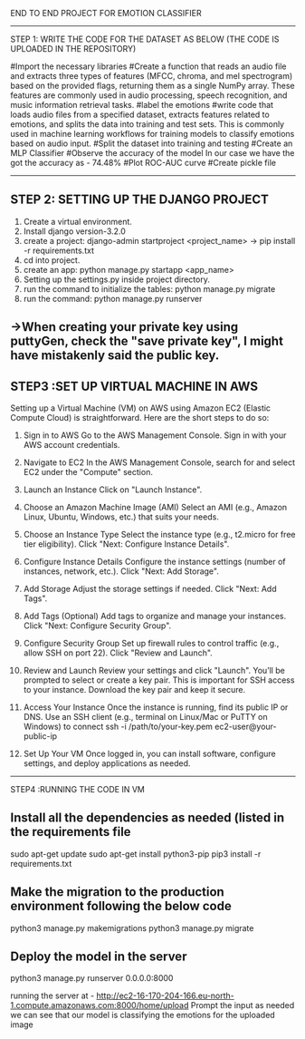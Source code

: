 
END TO END PROJECT FOR EMOTION CLASSIFIER

-------------------
STEP 1: WRITE THE CODE FOR THE DATASET AS BELOW (THE CODE IS UPLOADED IN THE REPOSITORY)

#Import the necessary libraries
#Create a function that reads an audio file and extracts three types of features (MFCC, chroma, and mel spectrogram) based on the provided flags, returning them as a single NumPy array. These features are commonly used in audio processing, speech recognition, and music information retrieval tasks.
#label the emotions
#write code that loads audio files from a specified dataset, extracts features related to emotions, and splits the data into training and test sets. This is commonly used in machine learning workflows for training models to classify emotions based on audio input.
#Split the dataset into training and testing
#Create an MLP Classifier
#Observe the accuracy of the model
In our case we have the got the accuracy as - 74.48%
#Plot ROC-AUC curve
#Create pickle file 

-----------------------------------------------

STEP 2: SETTING UP THE DJANGO PROJECT
----------------------------------------------------
1. Create a virtual environment.
2. Install django version-3.2.0
3. create a project: django-admin startproject <project_name>
-> pip install -r requirements.txt
4. cd into project.
5. create an app: python manage.py startapp <app_name>
6. Setting up the settings.py inside project directory.
7. run the command to initialize the tables: python manage.py migrate
8. run the command: python manage.py runserver

->When creating your private key using puttyGen, check the "save private key",
I might have mistakenly said the public key.
----------------------------------------------------
STEP3 :SET UP VIRTUAL MACHINE IN AWS
---------------------------------------------------
Setting up a Virtual Machine (VM) on AWS using Amazon EC2 (Elastic Compute Cloud) is straightforward. Here are the short steps to do so:

1. Sign in to AWS
Go to the AWS Management Console.
Sign in with your AWS account credentials.

2. Navigate to EC2
In the AWS Management Console, search for and select EC2 under the "Compute" section.

3. Launch an Instance
Click on "Launch Instance".

4. Choose an Amazon Machine Image (AMI)
Select an AMI (e.g., Amazon Linux, Ubuntu, Windows, etc.) that suits your needs.

5. Choose an Instance Type
Select the instance type (e.g., t2.micro for free tier eligibility).
Click "Next: Configure Instance Details".

6. Configure Instance Details
Configure the instance settings (number of instances, network, etc.).
Click "Next: Add Storage".

7. Add Storage
Adjust the storage settings if needed.
Click "Next: Add Tags".

8. Add Tags
(Optional) Add tags to organize and manage your instances.
Click "Next: Configure Security Group".

9. Configure Security Group
Set up firewall rules to control traffic (e.g., allow SSH on port 22).
Click "Review and Launch".

10. Review and Launch
Review your settings and click "Launch".
You’ll be prompted to select or create a key pair. This is important for SSH access to your instance. Download the key pair and keep it secure.

11. Access Your Instance
Once the instance is running, find its public IP or DNS.
Use an SSH client (e.g., terminal on Linux/Mac or PuTTY on Windows) to connect ssh -i /path/to/your-key.pem ec2-user@your-public-ip

12. Set Up Your VM
Once logged in, you can install software, configure settings, and deploy applications as needed.
-----------------------------------------------------------
STEP4 :RUNNING THE CODE IN VM

Install all the dependencies as needed (listed in the requirements file
-------------------------------------------------
sudo apt-get update
sudo apt-get install python3-pip
pip3 install -r requirements.txt


Make the migration to the production environment following the below code
------------------------------------------------------
python3 manage.py makemigrations
python3 manage.py migrate


Deploy the model in the server
---------------------------------------------------
python3 manage.py runserver 0.0.0.0:8000

running the server at - http://ec2-16-170-204-166.eu-north-1.compute.amazonaws.com:8000/home/upload
Prompt the input as needed we can see that our model is classifying the emotions for the uploaded image

